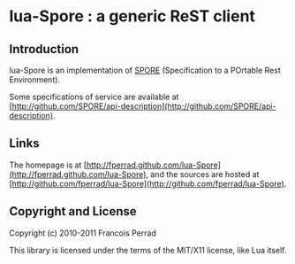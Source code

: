 
lua-Spore : a generic ReST client
=================================

Introduction
------------

lua-Spore is an implementation of [SPORE](http://github.com/SPORE/specifications)
(Specification to a POrtable Rest Environment).

Some specifications of service are available at
[http://github.com/SPORE/api-description](http://github.com/SPORE/api-description).

Links
-----

The homepage is at [http://fperrad.github.com/lua-Spore](http://fperrad.github.com/lua-Spore),
and the sources are hosted at [http://github.com/fperrad/lua-Spore](http://github.com/fperrad/lua-Spore).

Copyright and License
---------------------

Copyright (c) 2010-2011 Francois Perrad

This library is licensed under the terms of the MIT/X11 license, like Lua itself.

